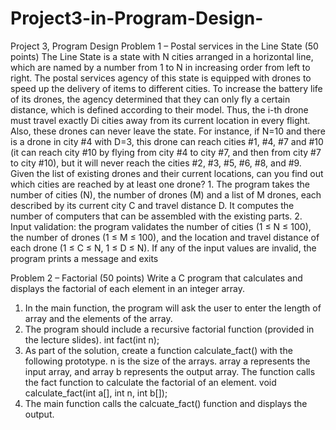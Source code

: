# Project3-in-Program-Design-
Project 3, Program Design Problem 1 – Postal services in the Line State (50 points) The Line State is a state with N cities arranged in a horizontal line, which are named by a number from 1 to N in increasing order from left to right. The postal services agency of this state is equipped with drones to speed up the delivery of items to different cities. To increase the battery life of its drones, the agency determined that they can only fly a certain distance, which is defined according to their model. Thus, the i-th drone must travel exactly Di cities away from its current location in every flight. Also, these drones can never leave the state. For instance, if N=10 and there is a drone in city #4 with D=3, this drone can reach cities #1, #4, #7 and #10 (it can reach city #10 by flying from city #4 to city #7, and then from city #7 to city #10), but it will never reach the cities #2, #3, #5, #6, #8, and #9. Given the list of existing drones and their current locations, can you find out which cities are reached by at least one drone? 1. The program takes the number of cities (N), the number of drones (M) and a list of M drones, each described by its current city C and travel distance D. It computes the number of computers that can be assembled with the existing parts. 2. Input validation: the program validates the number of cities (1 ≤ N ≤ 100), the number of drones (1 ≤ M ≤ 100), and the location and travel distance of each drone (1 ≤ C ≤ N, 1 ≤ D ≤ N). If any of the input values are invalid, the program prints a message and exits

Problem 2 – Factorial (50 points)
Write a C program that calculates and displays the factorial of each element in an integer
array.
1. In the main function, the program will ask the user to enter the length of array
and the elements of the array.
2. The program should include a recursive factorial function (provided in the
lecture slides).
int fact(int n);
3. As part of the solution, create a function calculate_fact() with the following
prototype. n is the size of the arrays. array a represents the input array, and
array b represents the output array. The function calls the fact function to
calculate the factorial of an element.
void calculate_fact(int a[], int n, int b[]);
4. The main function calls the calcuate_fact() function and displays the output.
